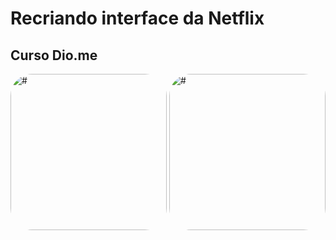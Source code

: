 # Recriando interface da Netflix
## Curso Dio.me
 
<img align="center" alt="#" height="250" style="border-radius:35px;" src="https://media.discordapp.net/attachments/971165654352793643/977978598168346694/recriandonetflix1.png?width=1245&height=555">
<img align="center" alt="#" height="250" style="border-radius:35px;" src="https://media.discordapp.net/attachments/971165654352793643/977978597736349696/recriamdpnetflix2.png?width=1245&height=555">
